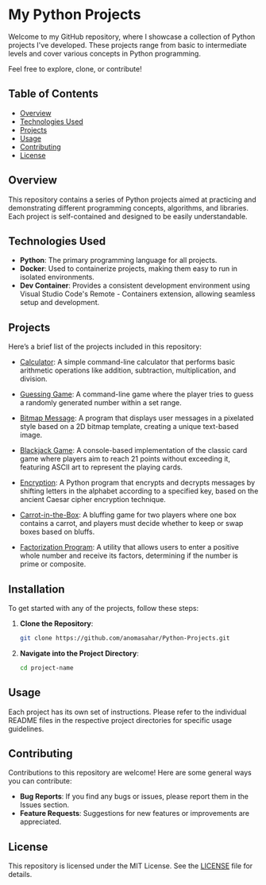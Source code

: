 # My Python Projects

Welcome to my GitHub repository, where I showcase a collection of Python projects I've developed. These projects range from basic to intermediate levels and cover various concepts in Python programming.

Feel free to explore, clone, or contribute!

## Table of Contents
- [Overview](#overview)
- [Technologies Used](#technologies-used)
- [Projects](#projects)
- [Usage](#usage)
- [Contributing](#contributing)
- [License](#license)

## Overview
This repository contains a series of Python projects aimed at practicing and demonstrating different programming concepts, algorithms, and libraries. Each project is self-contained and designed to be easily understandable.

## Technologies Used
- **Python**: The primary programming language for all projects.
- **Docker**: Used to containerize projects, making them easy to run in isolated environments.
- **Dev Container**: Provides a consistent development environment using Visual Studio Code's Remote - Containers extension, allowing seamless setup and development.

## Projects
Here’s a brief list of the projects included in this repository:

- [Calculator](01-Calculator): A simple command-line calculator that performs basic arithmetic operations like addition, subtraction, multiplication, and division.

- [Guessing Game](02-GuessingGame): A command-line game where the player tries to guess a randomly generated number within a set range.

- [Bitmap Message](03-BitmapMessage): A program that displays user messages in a pixelated style based on a 2D bitmap template, creating a unique text-based image.

- [Blackjack Game](04-BlackjackGame): A console-based implementation of the classic card game where players aim to reach 21 points without exceeding it, featuring ASCII art to represent the playing cards.

- [Encryption](05-Encryption): A Python program that encrypts and decrypts messages by shifting letters in the alphabet according to a specified key, based on the ancient Caesar cipher encryption technique.

- [Carrot-in-the-Box](06-CarrotInTheBox): A bluffing game for two players where one box contains a carrot, and players must decide whether to keep or swap boxes based on bluffs.

- [Factorization Program](07-Factorization): A utility that allows users to enter a positive whole number and receive its factors, determining if the number is prime or composite.

## Installation
To get started with any of the projects, follow these steps:

1. **Clone the Repository**:
   ```bash
   git clone https://github.com/anomasahar/Python-Projects.git
   ```

2. **Navigate into the Project Directory**:
    ```bash
    cd project-name
    ```

## Usage
Each project has its own set of instructions. Please refer to the individual README files in the respective project directories for specific usage guidelines. 

## Contributing
Contributions to this repository are welcome! Here are some general ways you can contribute:

- **Bug Reports**: If you find any bugs or issues, please report them in the Issues section.
- **Feature Requests**: Suggestions for new features or improvements are appreciated.

## License
This repository is licensed under the MIT License. See the [LICENSE](LICENSE) file for details.

